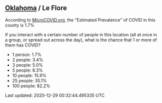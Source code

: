 
## [Oklahoma](/united-states/oklahoma) / Le Flore

According to [MicroCOVID.org](http://microcovid.org),
the "Estimated Prevalence" of COVID in this county is 1.7%

If you interact with a certain number of people in this location
(all at once in a group, or spread out across the day), what is the chance that
1 or more of them has COVID?

- 1 person: 1.7%
- 2 people: 3.4%
- 3 people: 5.0%
- 5 people: 8.3%
- 10 people: 15.9%
- 25 people: 35.1%
- 100 people: 82.2%

Last updated: 2020-12-29 00:32:44.495335 UTC
